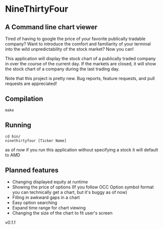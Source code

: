 # NineThirtyFour
## A Command line chart viewer
Tired of having to google the price of your favorite publically tradable company? Want to introduce the comfort and familiarity of your terminal into the wild unpredictability of the stock market? Now you can!

This application will display the stock chart of a publically traded company in over the course of the current day. If the markets are closed, it will show the stock chart of a company during the last trading day.

Note that this project is pretty new. Bug reports, feature requests, and pull requests are appreciated!

## Compilation
```
make
```

## Running
```
cd bin/
ninethirtyfour [Ticker Name]
```

as of now if you run this application without specifying a stock it will default to AMD


## Planned features 
- Changing displayed equity at runtime
- Showing the price of options (If you follow OCC Option symbol format you can technically get a chart, but it's buggy as of now)
- Filling in awkward gaps in a chart
- Easy option searching 
- Expand time range for chart viewing
- Changing the size of the chart to fit user's screen

_v0.1.1_
